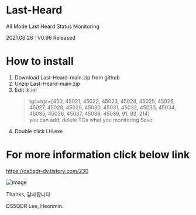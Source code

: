 # Last-Heard
All Mode Last Heard Status Monitoring

2021.06.28 : V0.96 Released

# How to install
1. Download Last-Heard-main.zip from github
2. Unzip Last-Heard-main.zip 
3. Edit lh.ini 
   > tgs=tgs=[450, 45021, 45022, 45023, 45024, 45025, 45026, 45027, 45028, 45029, 45030, 45031, 45032, 45033, 45034, 45035, 45036, 45037, 45038, 45039, 91, 93, 214]  
   > you can add, delete TGs what you monitoring 
   > Save
4. Double click LH.exe 

# For more information click below link
https://ds5qdr-dv.tistory.com/230

![image](https://user-images.githubusercontent.com/64110724/123573831-a3d6ca00-d809-11eb-9b45-325d359911c5.png)


Thanks, 감사합니다

DS5QDR Lee, Heonmin.
